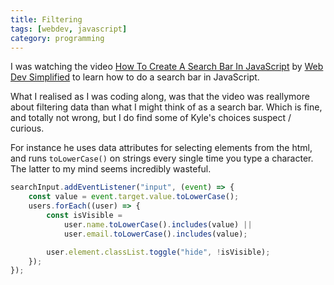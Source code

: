 ```yaml
---
title: Filtering
tags: [webdev, javascript]
category: programming
---
```


I was watching the video [How To Create A Search Bar In JavaScript](https://www.youtube.com/watch?v=TlP5WIxVirU) by [Web Dev Simplified](https://www.youtube.com/channel/UCFbNIlppjAuEX4znoulh0Cw) to learn how to do a search bar in JavaScript. 

What I realised as I was coding along, was that the video was reallymore about filtering data than what I might think of as a search bar. Which is fine, and totally not wrong, but I do find some of Kyle's choices suspect / curious.

For instance he uses data attributes for selecting elements from the html, and runs `toLowerCase()` on strings every single time you type a character. The latter to my mind seems incredibly wasteful.

```javascript
searchInput.addEventListener("input", (event) => {
    const value = event.target.value.toLowerCase();
    users.forEach((user) => {
        const isVisible =
            user.name.toLowerCase().includes(value) ||
            user.email.toLowerCase().includes(value);

        user.element.classList.toggle("hide", !isVisible);
    });
});
```

